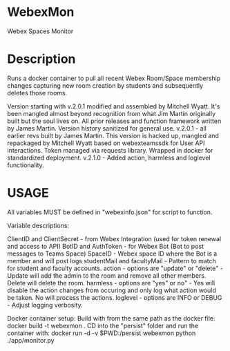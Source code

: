 # WebexMon
Webex Spaces Monitor

# Description

Runs a docker container to pull all recent Webex Room/Space membership changes
capturing new room creation by students and subsequently deletes those rooms.

Version starting with v.2.0.1 modified and assembled by Mitchell Wyatt. It's been mangled almost
beyond recognition from what Jim Martin originally built but the soul lives on.
All prior releases and function framework written by James Martin.
Version history sanitized for general use.
                v.2.0.1 - all earlier revs built by James Martin. This version is hacked up,
                        mangled and repackaged by Mitchell Wyatt based on webexteamssdk
                        for User API interactions. Token managed via requests library.
                        Wrapped in docker for standardized deployment.
                v.2.1.0 - Added action, harmless and loglevel functionality.

# USAGE
All variables MUST be defined in "webexinfo.json" for script to function.

Variable descriptions:

ClientID and ClientSecret - from Webex Integration (used for token renewal and access to API)
BotID and AuthToken - for Webex Bot (Bot to post messages to Teams Space)
SpaceID - Webex space ID where the Bot is a member and will post logs
studentMail and facultyMail - Pattern to match for student and faculty accounts.
action - options are "update" or "delete" - Update will add the admin to the room and remove all other members. Delete will delete the room.
harmless - options are "yes" or no" - Yes will disable the action changes from occuring and only log what action would be taken. No will process the actions.
loglevel - options are INFO or DEBUG - Adjust logging verbosity.

Docker container setup:
Build with from the same path as the docker file: docker build -t webexmon .
CD into the "persist" folder and run the container with: docker run -d -v $PWD:/persist webexmon python ./app/monitor.py
